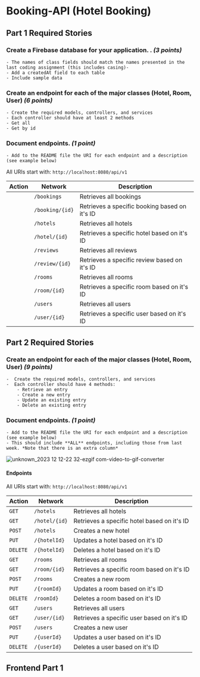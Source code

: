 # Booking-API (Hotel Booking)


## Part 1 Required Stories

### Create a Firebase database for your application. . ***(3 points)***
    - The names of class fields should match the names presented in the last coding assignment (this includes casing)-
    - Add a createdAt field to each table
    - Include sample data
### Create an endpoint for each of the major classes (Hotel, Room, User) ***(6 points)***
    - Create the required models, controllers, and services
    - Each controller should have at least 2 methods
    - Get all
    - Get by id
### Document endpoints. ***(1 point)***
    - Add to the README file the URI for each endpoint and a description (see example below)

All URIs start with: `http://localhost:8080/api/v1`

| Action | Network         | Description                                   | 
|--------|-----------------|-----------------------------------------------| 
|        | `/bookings`     | Retrieves all bookings                        | 
|        | `/booking/{id}` | Retrieves a specific booking based on it's ID |
|        | `/hotels`       | Retrieves all hotels                        | 
|        | `/hotel/{id}`   | Retrieves a specific hotel based on it's ID |
|        | `/reviews`      | Retrieves all reviews                       | 
|        | `/review/{id}`  | Retrieves a specific review based on it's ID |
|        | `/rooms`        | Retrieves all rooms                         | 
|        | `/room/{id}`    | Retrieves a specific room based on it's ID  |
|        | `/users`        | Retrieves all users                         | 
|        | `/user/{id}`    | Retrieves a specific user based on it's ID  |

## Part 2 Required Stories

### Create an endpoint for each of the major classes (Hotel, Room, User) ***(9 points)***
    -  Create the required models, controllers, and services
    -  Each controller should have 4 methods:
        - Retrieve an entry
        - Create a new entry
        - Update an existing entry
        - Delete an existing entry
### Document endpoints. ***(1 point)***
    - Add to the README file the URI for each endpoint and a description (see example below)
    - This should include **ALL** endpoints, including those from last week. *Note that there is an extra column*
![unknown_2023 12 12-22 32-ezgif com-video-to-gif-converter](https://github.com/Notsantana/Booking-API-main/assets/70494918/fbdaff1b-a45f-4ca3-89f2-c85346c3583c)

#### Endpoints
All URIs start with: `http://localhost:8080/api/v1`

| Action   | Network      | Description                      | 
|----------|--------------|----------------------------------|
| `GET`    | `/hotels`       | Retrieves all hotels                        | 
|    `GET`      | `/hotel/{id}`   | Retrieves a specific hotel based on it's ID |
| `POST`   | `/hotels`    | Creates a new hotel              |
| `PUT`    | `/{hotelId}` | Updates a hotel based on it's ID |
| `DELETE` | `/{hotelId}` | Deletes a hotel based on it's ID |
|     `GET`     | `/rooms`        | Retrieves all rooms                         | 
|     `GET`     | `/room/{id}`    | Retrieves a specific room based on it's ID  |
| `POST`   | `/rooms`     | Creates a new room               |
| `PUT`    | `/{roomId}`  | Updates a room based on it's ID  |
| `DELETE` | `/roomId}`   | Deletes a room based on it's ID  |
|    `GET`      | `/users`        | Retrieves all users                         | 
|      `GET`    | `/user/{id}`    | Retrieves a specific user based on it's ID  |
| `POST`   | `/users`     | Creates a new user               |
| `PUT`    | `/{userId}`  | Updates a user based on it's ID  |
| `DELETE` | `/{userId}`  | Deletes a user based on it's ID  |

## Frontend Part 1
